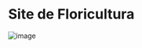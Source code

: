 # Site de Floricultura
![image](https://user-images.githubusercontent.com/82840116/155401756-6c345d5c-953e-473b-b629-52100347654e.png)

